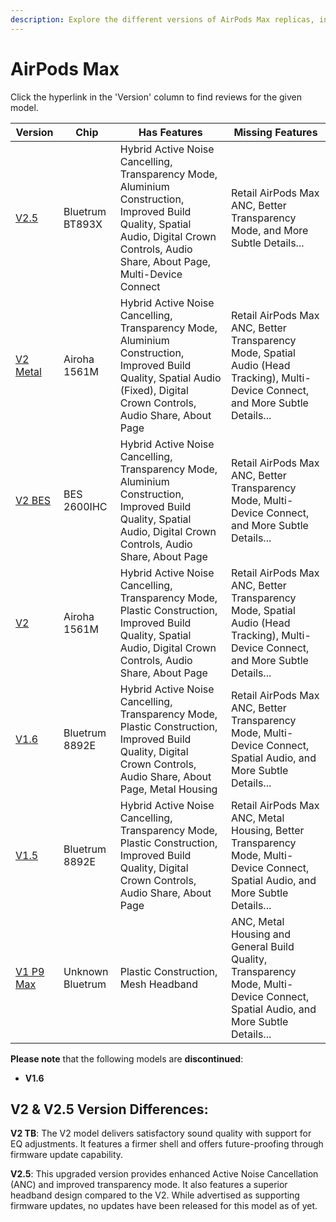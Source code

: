 ```yaml
---
description: Explore the different versions of AirPods Max replicas, including their chip, features, and missing features. Click on the version hyperlinks to find reviews for each model.
---
```


# AirPods Max

Click the hyperlink in the 'Version' column to find reviews for the given model.

| Version                                                                           | Chip             | Has Features                                                                                                                                                      | Missing Features                                                                                                                 |
|-----------------------------------------------------------------------------------|------------------|-------------------------------------------------------------------------------------------------------------------------------------------------------------------|----------------------------------------------------------------------------------------------------------------------------------|
| [V2.5](https://www.reddit.com/r/AirReps/search?q=max%20v2.5&restrict_sr=1) | Bluetrum BT893X    | Hybrid Active Noise Cancelling, Transparency Mode, Aluminium Construction, Improved Build Quality, Spatial Audio, Digital Crown Controls, Audio Share, About Page, Multi-Device Connect | Retail AirPods Max ANC, Better Transparency Mode, and More Subtle Details...                               |
| [V2 Metal](https://www.reddit.com/r/AirReps/search?q=max%20v2metal&restrict_sr=1) | Airoha 1561M     | Hybrid Active Noise Cancelling, Transparency Mode, Aluminium Construction, Improved Build Quality, Spatial Audio (Fixed), Digital Crown Controls, Audio Share, About Page | Retail AirPods Max ANC, Better Transparency Mode, Spatial Audio (Head Tracking), Multi-Device Connect, and More Subtle Details...                               |
| [V2 BES](https://www.reddit.com/r/AirReps/search?q=max%20v2bes&restrict_sr=1)     | BES 2600IHC      | Hybrid Active Noise Cancelling, Transparency Mode, Aluminium Construction, Improved Build Quality, Spatial Audio, Digital Crown Controls, Audio Share, About Page | Retail AirPods Max ANC, Better Transparency Mode, Multi-Device Connect, and More Subtle Details...                               |
| [V2](https://www.reddit.com/r/AirReps/search?q=max%20v2&restrict_sr=1)            | Airoha 1561M     | Hybrid Active Noise Cancelling, Transparency Mode, Plastic Construction, Improved Build Quality, Spatial Audio, Digital Crown Controls, Audio Share, About Page   | Retail AirPods Max ANC, Better Transparency Mode, Spatial Audio (Head Tracking), Multi-Device Connect, and More Subtle Details...                               |
| [V1.6](https://www.reddit.com/r/AirReps/search?q=max%20v1.6&restrict_sr=1)        | Bluetrum 8892E   | Hybrid Active Noise Cancelling, Transparency Mode, Plastic Construction, Improved Build Quality, Digital Crown Controls, Audio Share, About Page, Metal Housing   | Retail AirPods Max ANC, Better Transparency Mode, Multi-Device Connect, Spatial Audio, and More Subtle Details...                |
| [V1.5](https://www.reddit.com/r/AirReps/search?q=max%20v1.5&restrict_sr=1)        | Bluetrum 8892E   | Hybrid Active Noise Cancelling, Transparency Mode, Plastic Construction, Improved Build Quality, Digital Crown Controls, Audio Share, About Page                  | Retail AirPods Max ANC, Metal Housing, Better Transparency Mode, Multi-Device Connect, Spatial Audio, and More Subtle Details... |
| [V1 P9 Max](https://www.reddit.com/r/AirReps/search?q=max%20p9&restrict_sr=1)     | Unknown Bluetrum | Plastic Construction, Mesh Headband                                                                                                                               | ANC, Metal Housing and General Build Quality, Transparency Mode, Multi-Device Connect, Spatial Audio, and More Subtle Details... |

**Please note** that the following models are **discontinued**:

- **V1.6**

## V2 & V2.5 Version Differences:

**V2 TB**: The V2 model delivers satisfactory sound quality with support for EQ adjustments. It features a firmer shell and offers future-proofing through firmware update capability.

**V2.5**: This upgraded version provides enhanced Active Noise Cancellation (ANC) and improved transparency mode. It also features a superior headband design compared to the V2. While advertised as supporting firmware updates, no updates have been released for this model as of yet.
